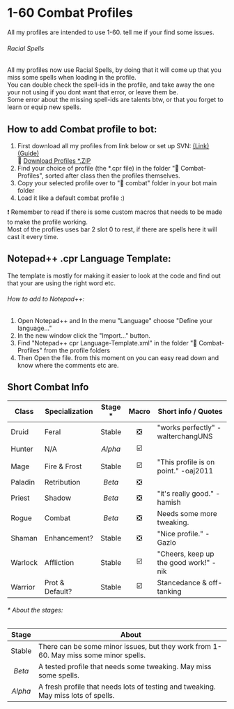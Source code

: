 # 1-60 Combat Profiles  

All my profiles are intended to use 1-60. tell me if your find some issues.

###### Racial Spells
All my profiles now use Racial Spells, by doing that it will come up that you miss some spells when loading in the profile.  
You can double check the spell-ids in the profile, and take away the one your not using if you dont want that error, or leave them be.  
Some error about the missing spell-ids are talents btw, or that you forget to learn or equip new spells.

## How to add Combat profile to bot:  
1. First download all my profiles from link below or set up SVN: [(Link)](https://github.com/LoctusBin/Collection-of-Profiles.git)   [(Guide)](https://youtu.be/y3Yd12RIn90)  
  :link: [Download Profiles *.ZIP](https://github.com/LoctusBin/Collection-of-Profiles/archive/master.zip)
2. Find your choice of profile (the *.cpr file) in the folder ":file_folder: Combat-Profiles", sorted after class then the profiles themselves.
3. Copy your selected profile over to ":file_folder: combat" folder in your bot main folder
4. Load it like a default combat profile :)

:exclamation: Remember to read if there is some custom macros that needs to be made to make the profile working.  
Most of the profiles uses bar 2 slot 0 to rest, if there are spells here it will cast it every time.

## Notepad++ .cpr Language Template:  
The template is mostly for making it easier to look at the code and find out that your are using the right word etc.

###### How to add to Notepad++:
1. Open Notepad++ and In the menu "Language" choose "Define your language..."
2. In the new window click the "Import..." button. 
3. Find "Notepad++ cpr Language-Template.xml" in the folder ":file_folder: Combat-Profiles" from the profile folders
4. Then Open the file. from this moment on you can easy read down and know where the comments etc are.

## Short Combat Info

| Class   | Specialization  | Stage * | Macro                         | Short info / Quotes       				|
|---------|-----------------|:-------:|:-----------------------------:|-----------------------------------------|
| Druid   | Feral           | Stable  | :negative_squared_cross_mark: | "works perfectly" -walterchangUNS		|
| Hunter  | N/A             | _Alpha_ | :ballot_box_with_check:       |  |
| Mage    | Fire & Frost    | Stable  | :ballot_box_with_check:       | "This profile is on point." -oaj2011	|
| Paladin | Retribution     | _Beta_  | :negative_squared_cross_mark: |  |
| Priest  | Shadow          | _Beta_  | :negative_squared_cross_mark: | "it's really good." -hamish				|
| Rogue   | Combat          | _Beta_  | :negative_squared_cross_mark: | Needs some more tweaking. 				|
| Shaman  | Enhancement?    | Stable  | :negative_squared_cross_mark: | "Nice profile." -Gazlo					|
| Warlock | Affliction      | Stable  | :ballot_box_with_check:       | "Cheers, keep up the good work!" -nik	|
| Warrior | Prot & Default? | Stable  | :ballot_box_with_check:       | Stancedance & off-tanking 				|
  
  
###### \* About the stages:
| Stage    | About           | 
|:--------:|-----------------|
| Stable   | There can be some minor issues, but they work from 1-60. May miss some minor spells.  |
| _Beta_   | A tested profile that needs some tweaking. May miss some spells. |
| _Alpha_  | A fresh profile that needs lots of testing and tweaking. May miss lots of spells.  |

